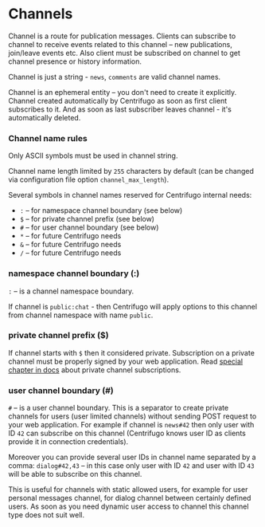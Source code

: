 # Channels

Channel is a route for publication messages. Clients can subscribe to channel to receive events related to this channel – new publications, join/leave events etc. Also client must be subscribed on channel to get channel presence or history information.

Channel is just a string - `news`, `comments` are valid channel names.

Channel is an ephemeral entity – you don't need to create it explicitly. Channel created automatically by Centrifugo as soon as first client subscribes to it. And as soon as last subscriber leaves channel - it's automatically deleted.

### Channel name rules

Only ASCII symbols must be used in channel string.

Channel name length limited by `255` characters by default (can be changed via configuration file option `channel_max_length`).

Several symbols in channel names reserved for Centrifugo internal needs:

* `:` – for namespace channel boundary (see below)
* `$` – for private channel prefix (see below)
* `#` – for user channel boundary (see below)
* `*` – for future Centrifugo needs
* `&` – for future Centrifugo needs
* `/` – for future Centrifugo needs

### namespace channel boundary (:)

``:`` – is a channel namespace boundary.

If channel is `public:chat` - then Centrifugo will apply options to this channel from channel namespace with name `public`.

### private channel prefix ($)

If channel starts with `$` then it considered private. Subscription on a private channel must be properly signed by your web application. Read [special chapter in docs](private_channels.md) about private channel subscriptions.

### user channel boundary (#)

`#` – is a user channel boundary. This is a separator to create private channels for users (user limited channels) without sending POST request to your web application. For example if channel is `news#42` then only user with ID `42` can subscribe on this channel (Centrifugo knows user ID as clients provide it in connection credentials).

Moreover you can provide several user IDs in channel name separated by a comma: `dialog#42,43` – in this case only user with ID `42` and user with ID `43` will be able to subscribe on this channel.

This is useful for channels with static allowed users, for example for user personal messages channel, for dialog channel between certainly defined users. As soon as you need dynamic user access to channel this channel type does not suit well.
